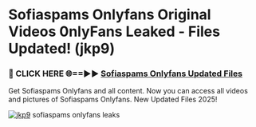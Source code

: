 # Sofiaspams Onlyfans Original Videos 0nlyFans Leaked - Files Updated! (jkp9)

<h3>🔴 CLICK HERE 🌐==►► <a href="https://tinyurl.com/x26r9saj" rel="nofollow">Sofiaspams Onlyfans Updated Files</a></h3>

Get Sofiaspams Onlyfans and all content. Now you can access all videos and pictures of Sofiaspams Onlyfans. New Updated Files 2025!

[![jkp9](https://i.imgur.com/LkgZPqh.gif)](https://tinyurl.com/x26r9saj)
sofiaspams onlyfans leaks